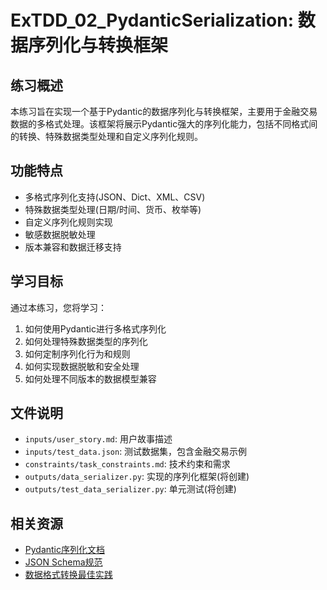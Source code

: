 # ExTDD_02_PydanticSerialization: 数据序列化与转换框架

## 练习概述

本练习旨在实现一个基于Pydantic的数据序列化与转换框架，主要用于金融交易数据的多格式处理。该框架将展示Pydantic强大的序列化能力，包括不同格式间的转换、特殊数据类型处理和自定义序列化规则。

## 功能特点

- 多格式序列化支持(JSON、Dict、XML、CSV)
- 特殊数据类型处理(日期/时间、货币、枚举等)
- 自定义序列化规则实现
- 敏感数据脱敏处理
- 版本兼容和数据迁移支持

## 学习目标

通过本练习，您将学习：

1. 如何使用Pydantic进行多格式序列化
2. 如何处理特殊数据类型的序列化
3. 如何定制序列化行为和规则
4. 如何实现数据脱敏和安全处理
5. 如何处理不同版本的数据模型兼容

## 文件说明

- `inputs/user_story.md`: 用户故事描述
- `inputs/test_data.json`: 测试数据集，包含金融交易示例
- `constraints/task_constraints.md`: 技术约束和需求
- `outputs/data_serializer.py`: 实现的序列化框架(将创建)
- `outputs/test_data_serializer.py`: 单元测试(将创建)

## 相关资源

- [Pydantic序列化文档](https://docs.pydantic.dev/latest/concepts/serialization/)
- [JSON Schema规范](https://json-schema.org/)
- [数据格式转换最佳实践](https://developer.mozilla.org/en-US/docs/Web/JavaScript/Reference/Global_Objects/JSON) 